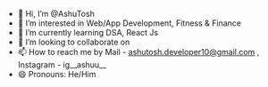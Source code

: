 - 👋 Hi, I’m @AshuTosh
- 👀 I’m interested in Web/App Development, Fitness & Finance
- 🌱 I’m currently learning DSA, React Js
- 💞️ I’m looking to collaborate on 
- 📫 How to reach me by  Mail - ashutosh.developer10@gmail.com , Instagram - ig__ashuu__
- 😄 Pronouns: He/Him


<!---
DevAshuTosh10/DevAshuTosh10 is a ✨ special ✨ repository because its `README.md` (this file) appears on your GitHub profile.
You can click the Preview link to take a look at your changes.
--->
